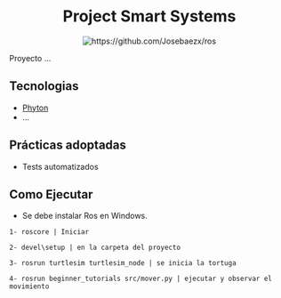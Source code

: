 <h1 align="center">
  Project Smart Systems
</h1>

<p align="center">
 <img src="https://github.githubassets.com/assets/logo-878d910ebda6.svg" alt="https://github.com/Josebaezx/ros" />
</p>

Proyecto ... 

## Tecnologias
 
- [Phyton](https://www.python.org/)
- ...

## Prácticas adoptadas

- Tests automatizados


## Como Ejecutar
- Se debe instalar Ros en Windows.
```
1- roscore | Iniciar
```
```
2- devel\setup | en la carpeta del proyecto
```
```
3- rosrun turtlesim turtlesim_node | se inicia la tortuga
```
```
4- rosrun beginner_tutorials src/mover.py | ejecutar y observar el movimiento
```

